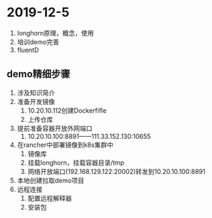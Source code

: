 # 2019-12-5

1. longhorn原理，概念，使用
2. 培训demo完善
3. fluentD

## demo精细步骤

1. 涉及知识简介
2. 准备开发镜像
   1. 10.20.10.112创建Dockerfifle
   2. 上传仓库
3. 提前准备容器开放外网端口
   1. 10.20.10.100:8891——111.33.152.130:10655
4. 在rancher中部署镜像到k8s集群中
   1. 镜像库
   2. 挂载longhorn，挂载容器目录/tmp
   3. 网络开放端口(192.168.129.122:20002)转发到10.20.10.100:8891
5. 本地创建拉取demo项目
6. 远程连接
   1. 配置远程解释器
   2. 安装包


